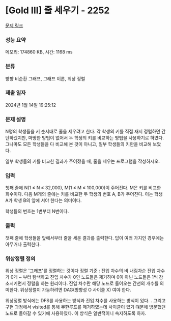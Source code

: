# [Gold III] 줄 세우기 - 2252 

[문제 링크](https://www.acmicpc.net/problem/2252) 

### 성능 요약

메모리: 174860 KB, 시간: 1168 ms

### 분류

방향 비순환 그래프, 그래프 이론, 위상 정렬

### 제출 일자

2024년 1월 14일 19:25:12

### 문제 설명

<p>N명의 학생들을 키 순서대로 줄을 세우려고 한다. 각 학생의 키를 직접 재서 정렬하면 간단하겠지만, 마땅한 방법이 없어서 두 학생의 키를 비교하는 방법을 사용하기로 하였다. 그나마도 모든 학생들을 다 비교해 본 것이 아니고, 일부 학생들의 키만을 비교해 보았다.</p>

<p>일부 학생들의 키를 비교한 결과가 주어졌을 때, 줄을 세우는 프로그램을 작성하시오.</p>

### 입력 

 <p>첫째 줄에 N(1 ≤ N ≤ 32,000), M(1 ≤ M ≤ 100,000)이 주어진다. M은 키를 비교한 회수이다. 다음 M개의 줄에는 키를 비교한 두 학생의 번호 A, B가 주어진다. 이는 학생 A가 학생 B의 앞에 서야 한다는 의미이다.</p>

<p>학생들의 번호는 1번부터 N번이다.</p>

### 출력 

 <p>첫째 줄에 학생들을 앞에서부터 줄을 세운 결과를 출력한다. 답이 여러 가지인 경우에는 아무거나 출력한다.</p>


### 위상정렬 정의 

위상 정렬은 '그래프'를 정렬하는 것이다
정렬 기준 : 진입 차수의 비 내림차순 
진입 차수가 0개 ~ 부터 탐색하고 진입 차수가 0인 노드들은 제거하며 0이 아닌 노드들은 1씩 감소시키면서 
정렬을 하는 원리이다. 진입 차수란 해당 노드로 들어오는 간선의 개수를 의미한다. 
위상정렬이 가능하려면 DAG(방향성 O  사이클 X) 여야 한다.

위상정렬 방식에는 DFS를 사용하는 방식과 진입 차수를 사용하는 방식이 있다.
.
그리고 구현 과정에서 visited를 통해 무한루프를 제거하였는데 
사이클이 있기 떄문에 방문했던 노드로 돌아갈 수 있기에 사용하였다. 
이 방식은 일반적이니 숙지하도록 하자.  

